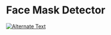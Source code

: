 # Face Mask Detector

<a href="{https://drive.google.com/file/d/1bUOufeucj9dq88W-4-QUrHyq1M9iTzri}" title="Link Title"><img src="{https://drive.google.com/file/d/1U2tlp1cbUuLJskyRklder6zt-SO_CTUw}" alt="Alternate Text" /></a>





